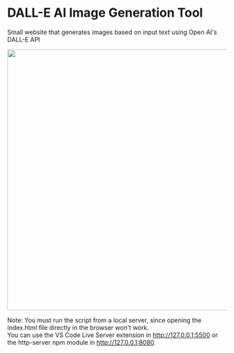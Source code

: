 # DALL-E AI Image Generation Tool
Small website that generates images based on input text using Open AI's DALL-E API

<img src="../resources/example.png" width="600"/>

Note: You must run the script from a local server, since opening the index.html file directly in the browser won't work.
<br>
You can use the VS Code Live Server extension in http://127.0.0.1:5500 or the http-server npm module in http://127.0.0.1:8080.
